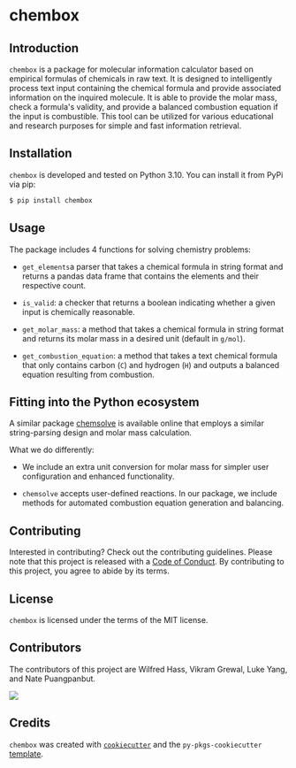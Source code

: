 # chembox

## Introduction

`chembox` is a package for molecular information calculator based on empirical formulas of chemicals in raw text. It is designed to intelligently process text input containing the chemical formula and provide associated information on the inquired molecule. It is able to provide the molar mass, check a formula's validity, and provide a balanced combustion equation if the input is combustible. This tool can be utilized for various educational and research purposes for simple and fast information retrieval.

## Installation

`chembox` is developed and tested on Python 3.10. You can install it from PyPi via pip:

```bash
$ pip install chembox
```

## Usage

The package includes 4 functions for solving chemistry problems:

- `get_elements`a parser that takes a chemical formula in string format and returns a pandas data frame that contains the elements and their respective count. 

- `is_valid`: a checker that returns a boolean indicating whether a given input is chemically reasonable.

- `get_molar_mass`: a method that takes a chemical formula in string format and returns its molar mass in a desired unit (default in `g/mol`).

- `get_combustion_equation`: a method that takes a text chemical formula that only contains carbon (`C`) and hydrogen (`H`) and outputs a balanced equation resulting from combustion.

## Fitting into the Python ecosystem

A similar package [chemsolve](https://github.com/amogh7joshi/chemsolve) is available online that employs a similar string-parsing design and molar mass calculation.

What we do differently:

- We include an extra unit conversion for molar mass for simpler user configuration and enhanced functionality.

- `chemsolve` accepts user-defined reactions. In our package, we include methods for automated combustion equation generation and balancing.

## Contributing

Interested in contributing? Check out the contributing guidelines. Please note that this project is released with a [Code of Conduct]('./CONDUCT.md'). By contributing to this project, you agree to abide by its terms.

## License

`chembox` is licensed under the terms of the MIT license.

## Contributors
The contributors of this project are
Wilfred Hass, Vikram Grewal, Luke Yang, and Nate Puangpanbut.

<a href="https://github.com/UBC-MDS/chembox/graphs/contributors">
  <img src="https://contrib.rocks/image?repo=UBC-MDS/chembox&max=1000" />
</a>

## Credits

`chembox` was created with [`cookiecutter`](https://cookiecutter.readthedocs.io/en/latest/) and the `py-pkgs-cookiecutter` [template](https://github.com/py-pkgs/py-pkgs-cookiecutter).
